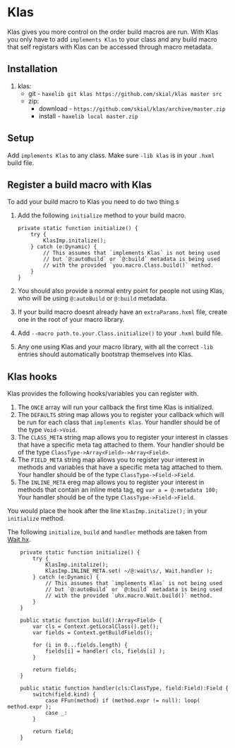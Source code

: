 # Klas

Klas gives you more control on the order build macros are run. With Klas you only
have to add `implements Klas` to your class and any build macro that self registars
with Klas can be accessed through macro metadata.

## Installation

1. klas:
	+ git - `haxelib git klas https://github.com/skial/klas master src`
	+ zip:
		* download - `https://github.com/skial/klas/archive/master.zip`
		* install - `haxelib local master.zip`
		
## Setup

Add `implements Klas` to any class. Make sure `-lib klas` is in your `.hxml` build
file.

## Register a build macro with Klas

To add your build macro to Klas you need to do two thing.s

1.	Add the following `initialize` method to your build macro.

	```
	private static function initialize() {
		try {
			KlasImp.initalize();
		} catch (e:Dynamic) {
			// This assumes that `implements Klas` is not being used
			// but `@:autoBuild` or `@:build` metadata is being used 
			// with the provided `you.macro.Class.build()` method.
		}
	}
	```
	
2.	You should also provide a normal entry point for people not using Klas, who will
	be using `@:autoBuild` or `@:build` metadata.
3. 	If your build macro doesnt already have an `extraParams.hxml` file, create one
	in the root of your macro library.
4.	Add `--macro path.to.your.Class.initialize()` to your `.hxml` build file.
5.	Any one using Klas and your macro library, with all the correct `-lib` 
	entries should automatically bootstrap themselves into Klas.
	
## Klas hooks

Klas provides the following hooks/variables you can register with.

1. 	The `ONCE` array will run your callback the first time Klas is initialized.
2. 	The `DEFAULTS` string map allows you to register your callback which will be run for
	each class that `implements Klas`. Your handler should be of the type `Void->Void`.
3.	The `CLASS_META` string map allows you to register your interest in classes that have a 
	specific meta tag attached to them. Your handler should be of the type 
	`ClassType->Array<Field>->Array<Field>`.
4.	The `FIELD_META` string map allows you to register your interest in methods and variables
	that have a specific meta tag attached to them. Your handler should be of the type
	`ClassType->Field->Field`.
5.	The `INLINE_META` ereg map allows you to register your interest in methods that contain an
	inline meta tag, eg `var a = @:metadata 100;` Your handler should be of the type
	`ClassType->Field->Field`.
	
You would place the hook after the line `KlasImp.initalize();` in your `initialize` method.

The following `initialize`, `build` and `handler` methods are taken from [Wait.hx].

```
	private static function initialize() {
		try {
			KlasImp.initalize();
			KlasImp.INLINE_META.set( ~/@:wait\s/, Wait.handler );
		} catch (e:Dynamic) {
			// This assumes that `implements Klas` is not being used
			// but `@:autoBuild` or `@:build` metadata is being used 
			// with the provided `uhx.macro.Wait.build()` method.
		}
	}
	
	public static function build():Array<Field> {
		var cls = Context.getLocalClass().get();
		var fields = Context.getBuildFields();
		
		for (i in 0...fields.length) {
			fields[i] = handler( cls, fields[i] );
		}
		
		return fields;
	}
	
	public static function handler(cls:ClassType, field:Field):Field {
		switch(field.kind) {
			case FFun(method) if (method.expr != null): loop( method.expr );
			case _:
		}
		
		return field;
	}
```

[wait.hx]: https://github.com/skial/wait/blob/master/src/uhx/macro/Wait.hx "Wait.hx"
